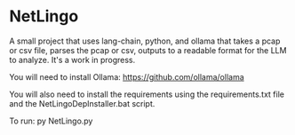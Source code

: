 # NetLingo
A small project that uses lang-chain, python, and ollama that takes a pcap or csv file, parses the pcap or csv, outputs to a readable format for the LLM to analyze. It's a work in progress.

You will need to install Ollama: https://github.com/ollama/ollama

You will also need to install the requirements using the requirements.txt file and the NetLingoDepInstaller.bat script.

To run: py NetLingo.py

